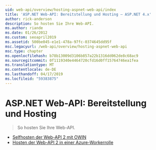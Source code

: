 ```yaml
---
uid: web-api/overview/hosting-aspnet-web-api/index
title: 'ASP.NET Web-API: Bereitstellung und Hosting – ASP.NET 4.x'
author: rick-anderson
description: So hosten Sie Ihre Web-API.
ms.author: riande
ms.date: 01/26/2012
ms.custom: seoapril2019
ms.assetid: 500be045-e1e1-478a-97fc-0374645dd95f
msc.legacyurl: /web-api/overview/hosting-aspnet-web-api
msc.type: chapter
ms.openlocfilehash: b78b13009d3106b857a22b1316dd062de8c68ac9
ms.sourcegitcommit: 0f1119340e4464720cfd16d0ff15764746ea1fea
ms.translationtype: MT
ms.contentlocale: de-DE
ms.lasthandoff: 04/17/2019
ms.locfileid: "59383875"
---
```

# <a name="aspnet-web-api-deployment-and-hosting"></a>ASP.NET Web-API: Bereitstellung und Hosting

> So hosten Sie Ihre Web-API.


- [Selfhosten der Web-API 2 mit OWIN](use-owin-to-self-host-web-api.md)
- [Hosten der Web-API 2 in einer Azure-Workerrolle](host-aspnet-web-api-in-an-azure-worker-role.md)
